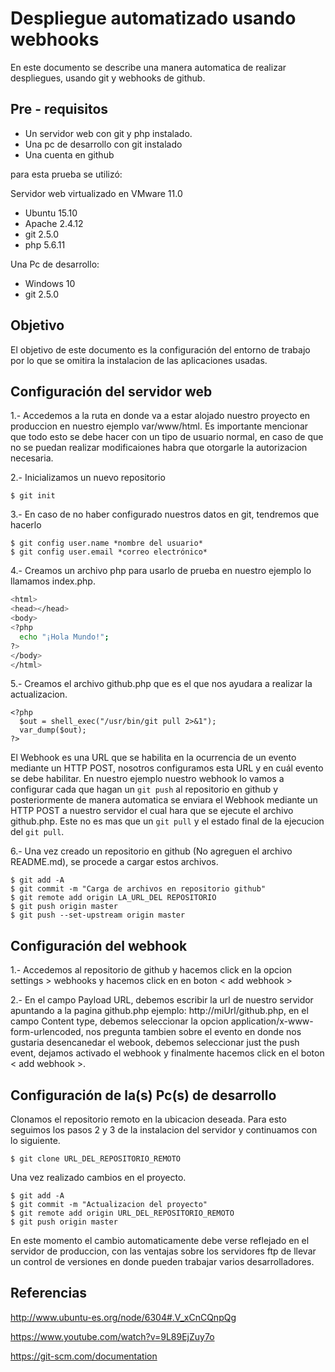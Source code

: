 Despliegue automatizado usando webhooks
===================

En este documento se describe una manera automatica de realizar despliegues, usando git y webhooks de github. 

Pre - requisitos
-------------

 - Un servidor web con git y php instalado. 
 - Una pc de desarrollo con git instalado
 - Una cuenta en github
 
para esta prueba se utilizó:
 
 Servidor web virtualizado en VMware 11.0
 - Ubuntu 15.10 
 - Apache 2.4.12
 - git 2.5.0
 - php 5.6.11
 
Una Pc de desarrollo:
 - Windows 10
 - git 2.5.0
   

Objetivo
-------------

El objetivo de este documento es la configuración del entorno de trabajo por lo que se omitira la instalacion de las aplicaciones usadas.


Configuración del servidor web
-------------

1.- Accedemos a la ruta en donde va a estar alojado nuestro proyecto en produccion en nuestro ejemplo var/www/html. Es importante mencionar que todo esto se debe hacer con un tipo de usuario normal, en caso de que no se puedan realizar modificaiones habra que otorgarle la autorizacion necesaria.

2.- Inicializamos un nuevo repositorio

```
$ git init
```

3.- En caso de no haber configurado nuestros datos en git, tendremos que hacerlo

```
$ git config user.name *nombre del usuario*
$ git config user.email *correo electrónico*
```

4.- Creamos un archivo php para usarlo de prueba en nuestro ejemplo lo llamamos index.php.

```sh
<html>
<head></head>
<body>
<?php
  echo "¡Hola Mundo!";
?>
</body>
</html>
```

5.- Creamos el archivo github.php que es el que nos ayudara a realizar la actualizacion.

```
<?php
  $out = shell_exec("/usr/bin/git pull 2>&1");
  var_dump($out);
?>
```

El Webhook es una URL que se habilita en la ocurrencia de un evento mediante un HTTP POST, nosotros configuramos esta URL y en cuál evento se debe habilitar. En nuestro ejemplo nuestro webhook lo vamos a configurar cada que hagan un `git push` al repositorio en github y posteriormente de manera automatica se enviara el Webhook mediante un HTTP POST a nuestro servidor el cual hara que se ejecute el archivo github.php. Este no es mas que un `git pull` y el estado final de la ejecucion del `git pull`.

6.- Una vez creado un repositorio en github (No agreguen el archivo README.md), se procede a cargar estos archivos.

```
$ git add -A
$ git commit -m "Carga de archivos en repositorio github"
$ git remote add origin LA_URL_DEL REPOSITORIO
$ git push origin master
$ git push --set-upstream origin master
```


Configuración del webhook
-------------

1.- Accedemos al repositorio de github y hacemos click en la opcion settings > webhooks 
y hacemos click en en boton < add webhook >

2.- En el campo Payload URL, debemos escribir la url de nuestro servidor apuntando a la pagina github.php ejemplo: http://miUrl/github.php, en el campo Content type, debemos seleccionar la opcion application/x-www-form-urlencoded, nos pregunta tambien sobre el evento en donde nos gustaria desencanedar el webook, debemos seleccionar just the push event, dejamos activado el webhook y finalmente hacemos click en el boton < add webhook >.

Configuración de la(s) Pc(s) de desarrollo
-------------

Clonamos el repositorio remoto en la ubicacion deseada. Para esto seguimos los pasos 2 y 3 de la instalacion del servidor y continuamos con lo siguiente.
```
$ git clone URL_DEL_REPOSITORIO_REMOTO
```

Una vez realizado cambios en el proyecto.
```
$ git add -A
$ git commit -m "Actualizacion del proyecto"
$ git remote add origin URL_DEL_REPOSITORIO_REMOTO
$ git push origin master
```

En este momento el cambio automaticamente debe verse reflejado en el servidor de produccion, con las ventajas sobre los servidores ftp de llevar un control de versiones en donde pueden trabajar varios desarrolladores.


Referencias
-------------

http://www.ubuntu-es.org/node/6304#.V_xCnCQnpQg

https://www.youtube.com/watch?v=9L89EjZuy7o

https://git-scm.com/documentation




